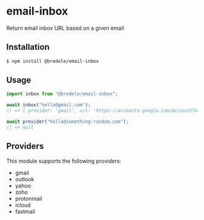 # email-inbox

Return email inbox URL based on a given email

## Installation

```sh
$ npm install @bredele/email-inbox
```

## Usage

```ts
import inbox from "@bredele/email-inbox";

await inbox("hello@gmail.com");
// => { provider: 'gmail', url: 'https://accounts.google.com/AccountChooser?continue=https%3A%2F%2Fmail.google.com%2Fmail%2Fu%2F%3Fauthuser%3Dhello%2540gmail.com&service=mail&Email=hello%40gmail.com'}

await provider("hello@something-random.com");
// => null
```

## Providers

This module supports the following providers:

- gmail
- outlook
- yahoo
- zoho
- protonmail
- icloud
- fastmail
